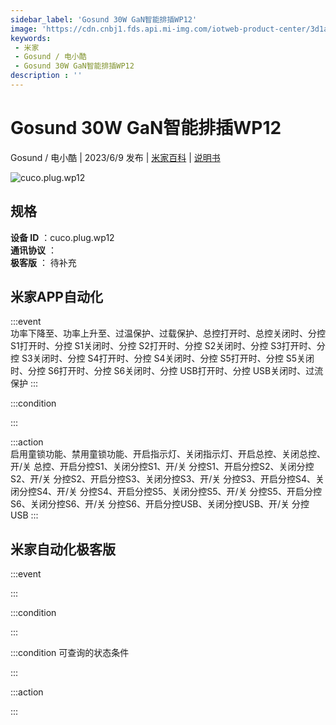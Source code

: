 ```yaml
---
sidebar_label: 'Gosund 30W GaN智能排插WP12'
image: 'https://cdn.cnbj1.fds.api.mi-img.com/iotweb-product-center/3d1aca750e8b97795b3016b83c3b3633_1681711554564.png?GalaxyAccessKeyId=AKVGLQWBOVIRQ3XLEW&Expires=9223372036854775807&Signature=f67PGttPk2ngQ1WAY949bC9qKUA='
keywords: 
 - 米家
 - Gosund / 电小酷
 - Gosund 30W GaN智能排插WP12
description : ''
---
```

# Gosund 30W GaN智能排插WP12

Gosund / 电小酷 | 2023/6/9 发布 | [米家百科](https://home.mi.com/webapp/content/baike/product/index.html?model=cuco.plug.wp12) | [说明书](https://home.mi.com/views/introduction.html?model=cuco.plug.wp12&region=cn)

![cuco.plug.wp12](https://cdn.cnbj1.fds.api.mi-img.com/iotweb-product-center/3d1aca750e8b97795b3016b83c3b3633_1681711554564.png?GalaxyAccessKeyId=AKVGLQWBOVIRQ3XLEW&Expires=9223372036854775807&Signature=f67PGttPk2ngQ1WAY949bC9qKUA=)

## 规格  
> 
**设备 ID** ：cuco.plug.wp12  
**通讯协议** ：  
**极客版**  ： 待补充 


## 米家APP自动化  

:::event  
功率下降至、功率上升至、过温保护、过载保护、总控打开时、总控关闭时、分控 S1打开时、分控 S1关闭时、分控 S2打开时、分控 S2关闭时、分控 S3打开时、分控 S3关闭时、分控 S4打开时、分控 S4关闭时、分控 S5打开时、分控 S5关闭时、分控 S6打开时、分控 S6关闭时、分控 USB打开时、分控 USB关闭时、过流保护
:::

:::condition  

:::

:::action   
启用童锁功能、禁用童锁功能、开启指示灯、关闭指示灯、开启总控、关闭总控、开/关 总控、开启分控S1、关闭分控S1、开/关 分控S1、开启分控S2、关闭分控S2、开/关 分控S2、开启分控S3、关闭分控S3、开/关 分控S3、开启分控S4、关闭分控S4、开/关 分控S4、开启分控S5、关闭分控S5、开/关 分控S5、开启分控S6、关闭分控S6、开/关 分控S6、开启分控USB、关闭分控USB、开/关 分控USB
:::

## 米家自动化极客版  

:::event  

:::

:::condition  

:::

:::condition 可查询的状态条件  

:::

:::action  

:::

        
